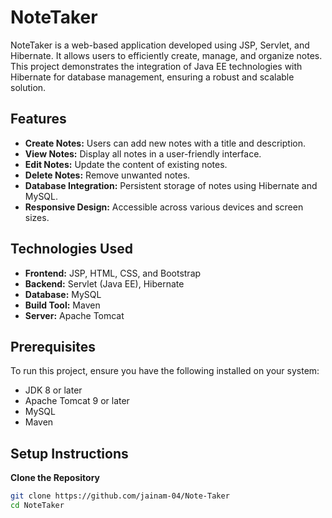 # NoteTaker

NoteTaker is a web-based application developed using JSP, Servlet, and Hibernate. It allows users to efficiently create, manage, and organize notes. This project demonstrates the integration of Java EE technologies with Hibernate for database management, ensuring a robust and scalable solution.

## Features

- **Create Notes:** Users can add new notes with a title and description.
- **View Notes:** Display all notes in a user-friendly interface.
- **Edit Notes:** Update the content of existing notes.
- **Delete Notes:** Remove unwanted notes.
- **Database Integration:** Persistent storage of notes using Hibernate and MySQL.
- **Responsive Design:** Accessible across various devices and screen sizes.

## Technologies Used

- **Frontend:** JSP, HTML, CSS, and Bootstrap
- **Backend:** Servlet (Java EE), Hibernate
- **Database:** MySQL
- **Build Tool:** Maven
- **Server:** Apache Tomcat

## Prerequisites

To run this project, ensure you have the following installed on your system:

- JDK 8 or later
- Apache Tomcat 9 or later
- MySQL
- Maven

## Setup Instructions

**Clone the Repository**
   ```bash
   git clone https://github.com/jainam-04/Note-Taker
   cd NoteTaker
